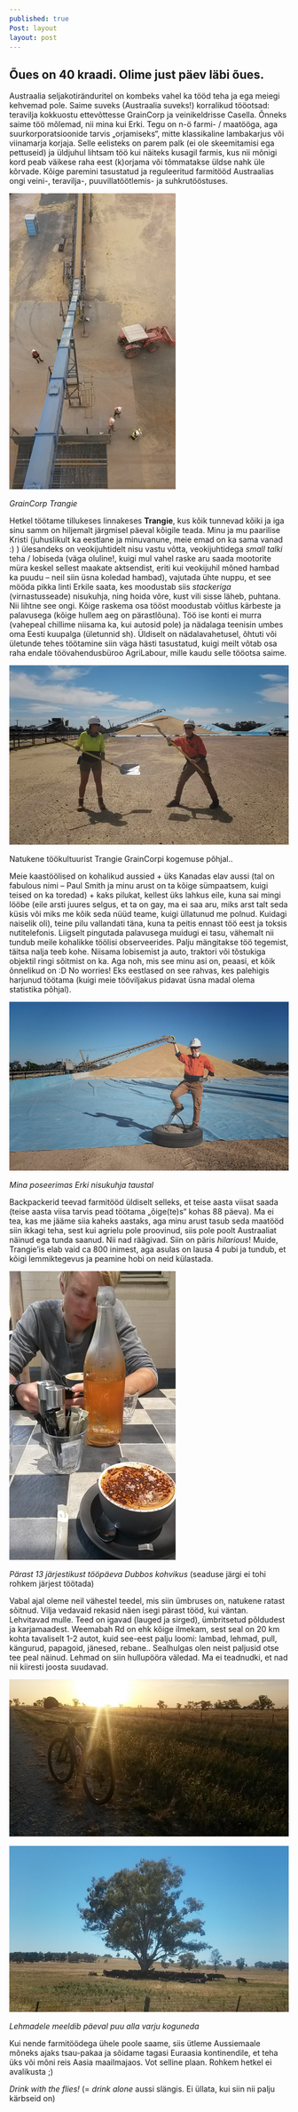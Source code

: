 ```yaml
---
published: true
Post: layout
layout: post
---
```

## Õues on 40 kraadi. Olime just päev läbi õues.

Austraalia seljakotiränduritel on kombeks vahel ka tööd teha ja ega meiegi kehvemad pole. Saime  suveks (Austraalia suveks!) korralikud tööotsad: teravilja kokkuostu ettevõttesse GrainCorp ja veinikeldrisse Casella. Õnneks saime töö mõlemad, nii mina kui Erki. Tegu on n-ö farmi- / maatööga, aga suurkorporatsioonide tarvis „orjamiseks“, mitte klassikaline lambakarjus või viinamarja korjaja. Selle eelisteks on parem palk (ei ole skeemitamisi ega pettuseid) ja üldjuhul lihtsam töö kui näiteks kusagil farmis, kus nii mõnigi kord peab väikese raha eest (k)orjama või tõmmatakse üldse nahk üle kõrvade. Kõige paremini tasustatud ja reguleeritud farmitööd Austraalias ongi veini-, teravilja-, puuvillatöötlemis- ja suhkrutööstuses.   

![GrainCorp Trangie](/images/too2.jpg "GrainCorp Trangie")

_GrainCorp Trangie_

Hetkel töötame tillukeses linnakeses **Trangie**, kus kõik tunnevad kõiki ja iga sinu samm on hiljemalt järgmisel päeval kõigile teada. Minu ja mu paarilise Kristi (juhuslikult ka eestlane ja minuvanune, meie emad on ka sama vanad :) ) ülesandeks on veokijuhtidelt nisu vastu võtta, veokijuhtidega _small talki_ teha / lobiseda (väga oluline!, kuigi mul vahel raske aru saada mootorite müra keskel sellest maakate aktsendist, eriti kui veokijuhil mõned hambad ka puudu – neil siin üsna koledad hambad), vajutada ühte nuppu, et see mööda pikka linti Erkile saata, kes moodustab siis _stackeriga_ (virnastusseade) nisukuhja, ning hoida võre, kust vili sisse läheb, puhtana. Nii lihtne see ongi. Kõige raskema osa tööst moodustab  võitlus kärbeste ja palavusega (kõige hullem aeg on pärastlõuna). Töö ise konti ei murra (vahepeal chillime niisama ka, kui autosid pole) ja nädalaga teenisin umbes oma Eesti kuupalga (ületunnid sh). Üldiselt on nädalavahetusel, õhtuti või ületunde tehes töötamine siin väga hästi tasustatud, kuigi meilt võtab osa raha endale töövahendusbüroo AgriLabour, mille kaudu selle tööotsa saime. 

![Tugevad eesti maanaised](/images/kirke_kristi.jpg "Tugevad eesti maanaised")

Natukene töökultuurist Trangie GrainCorpi kogemuse põhjal.. 

Meie kaastöölised on kohalikud aussied + üks Kanadas elav aussi (tal on fabulous nimi – Paul Smith ja minu arust on ta kõige sümpaatsem, kuigi teised on ka toredad) + kaks pilukat, kellest üks lahkus eile, kuna sai mingi lööbe (eile arsti juures selgus, et ta on gay, ma ei saa aru, miks arst talt seda küsis või miks me kõik seda nüüd teame, kuigi üllatunud me polnud. Kuidagi naiselik oli), teine pilu vallandati täna, kuna ta peitis ennast töö eest ja toksis nutitelefonis. Liigselt pingutada palavusega muidugi ei tasu, vähemalt nii tundub meile kohalikke töölisi observeerides. Palju mängitakse töö tegemist, täitsa nalja teeb kohe. Niisama lobisemist ja auto, traktori või tõstukiga objektil ringi sõitmist on ka. Aga noh, mis see minu asi on, peaasi, et kõik õnnelikud on :D No worries! Eks eestlased on see rahvas, kes palehigis harjunud töötama (kuigi meie tööviljakus pidavat üsna madal olema statistika põhjal).

![GrainCorp slave](/images/too1.jpg "GrainCorp slave")

_Mina poseerimas Erki nisukuhja taustal_

Backpackerid teevad farmitööd üldiselt selleks, et teise aasta viisat saada (teise aasta viisa tarvis pead töötama „õige(te)s“ kohas 88 päeva). Ma ei tea, kas me jääme siia kaheks aastaks, aga minu arust tasub seda maatööd siin ikkagi teha, sest kui agrielu pole proovinud, siis pole poolt Austraaliat näinud ega tunda saanud. Nii nad räägivad. Siin on päris _hilarious_! Muide, Trangie’is elab vaid ca 800 inimest, aga asulas  on lausa 4 pubi ja tundub, et kõigi lemmiktegevus ja peamine hobi on neid külastada. 

![Kohvikus Dubbos](/images/dubbo_cafe.jpg "Kohvikus Dubbos")

_Pärast 13 järjestikust tööpäeva Dubbos kohvikus_ (seaduse järgi ei tohi rohkem järjest töötada)

Vabal ajal oleme neil vähestel teedel, mis siin ümbruses on, natukene ratast sõitnud. Vilja vedavaid rekasid näen isegi pärast tööd, kui väntan. Lehvitavad mulle. Teed on igavad (lauged ja sirged), ümbritsetud põldudest ja karjamaadest. Weemabah Rd on ehk kõige ilmekam, sest seal on 20 km kohta tavaliselt 1-2 autot, kuid see-eest palju loomi: lambad, lehmad, pull, kängurud, papagoid, jänesed, rebane.. Sealhulgas olen neist paljusid otse tee peal näinud. Lehmad on siin hullupööra väledad. Ma ei teadnudki, et nad nii kiiresti joosta suudavad. 

![Jalgratta suveõhtud](/images/trangie_cycle.jpg "Jalgratta suveõhtud")

![Lehmad puu all Dubbos](/images/lehmad.jpg "Lehmad puu all Dubbos")

_Lehmadele meeldib päeval puu alla varju koguneda_

Kui nende farmitöödega ühele poole saame, siis ütleme Aussiemaale mõneks ajaks tsau-pakaa ja sõidame tagasi Euraasia kontinendile, et teha üks või mõni reis Aasia maailmajaos. Vot selline plaan. Rohkem hetkel ei avalikusta ;)

_Drink with the flies!_ 
(= _drink alone_ aussi slängis. Ei üllata, kui siin nii palju kärbseid on)
